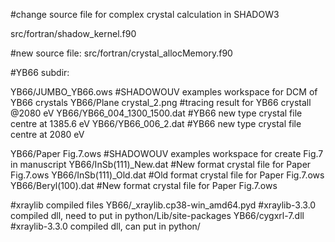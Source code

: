 #change source file for complex crystal calculation in SHADOW3

src/fortran/shadow_kernel.f90

#new source file:
src/fortran/crystal_allocMemory.f90

#YB66 subdir:

YB66/JUMBO_YB66.ows		#SHADOWOUV examples workspace for DCM of YB66 crystals
YB66/Plane crystal_2.png	#tracing result for YB66 crystall @2080 eV
YB66/YB66_004_1300_1500.dat	#YB66 new type crystal file centre at 1385.6 eV
YB66/YB66_006_2.dat		#YB66 new type crystal file centre at 2080 eV

YB66/Paper Fig.7.ows		#SHADOWOUV examples workspace for create Fig.7 in manuscript
YB66/InSb(111)_New.dat		#New format crystal file for Paper Fig.7.ows
YB66/InSb(111)_Old.dat		#Old format crystal file for Paper Fig.7.ows
YB66/Beryl(100).dat		#New format crystal file for Paper Fig.7.ows

#xraylib compiled files
YB66/_xraylib.cp38-win_amd64.pyd #xraylib-3.3.0 compiled dll, need to put in python/Lib/site-packages
YB66/cygxrl-7.dll		 #xraylib-3.3.0 compiled dll, can put in     python/




